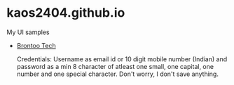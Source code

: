 # kaos2404.github.io
My UI samples

- [Brontoo Tech](brontoo/)
  
  Credentials: Username as email id or 10 digit mobile number (Indian) and password as a min 8 character of atleast one small, one capital, one number and one special character. Don't worry, I don't save anything.
